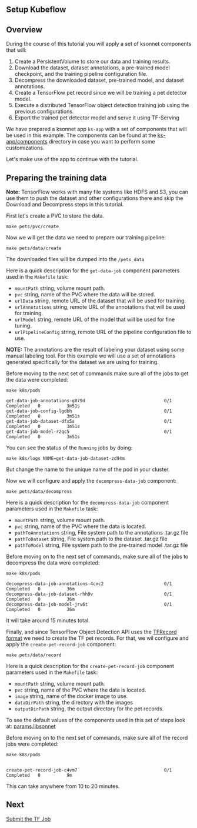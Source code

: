 ## Setup Kubeflow

## Overview

During the course of this tutorial you will apply a set of ksonnet components that will:

1. Create a PersistentVolume to store our data and training results.
2. Download the dataset, dataset annotations, a pre-trained model checkpoint, and the training pipeline configuration file.
3. Decompress the downloaded dataset, pre-trained model, and dataset annotations.
4. Create a TensorFlow pet record since we will be training a pet detector model.
5. Execute a distributed TensorFlow object detection training job using the previous configurations.
6. Export the trained pet detector model and serve it using TF-Serving

We have prepared a ksonnet app `ks-app` with a set of components that will be used in this example.
The components can be found at the [ks-app/components](./ks-app/components) directory in case you want to perform some
customizations.

Let's make use of the app to continue with the tutorial.

## Preparing the training data

**Note:** TensorFlow works with many file systems like HDFS and S3, you can use
them to push the dataset and other configurations there and skip the Download and Decompress steps in this tutorial.

First let's create a PVC to store the data.

```
make pets/pvc/create
```

Now we will get the data we need to prepare our training pipeline:

```
make pets/data/create
```

The downloaded files will be dumped into the `/pets_data`

Here is a quick description for the `get-data-job` component parameters used in the `Makefile` task:

- `mountPath` string, volume mount path.
- `pvc` string, name of the PVC where the data will be stored.
- `urlData` string, remote URL of the dataset that will be used for training.
- `urlAnnotations` string, remote URL of the annotations that will be used for training.
- `urlModel` string, remote URL of the model that will be used for fine tuning.
- `urlPipelineConfig` string, remote URL of the pipeline configuration file to use.

**NOTE:** The annotations are the result of labeling your dataset using some manual labeling tool. For this example we will use
a set of annotations generated specifically for the dataset we are using for training.

Before moving to the next set of commands make sure all of the jobs to get the data were completed:

```
make k8s/pods

get-data-job-annotations-g879d                              0/1     Completed   0          3m51s
get-data-job-config-lgdbh                                   0/1     Completed   0          3m51s
get-data-job-dataset-dfx5s                                  0/1     Completed   0          3m51s
get-data-job-model-r2qc5                                    0/1     Completed   0          3m51s
```

You can see the status of the `Running` jobs by doing:

```
make k8s/logs NAME=get-data-job-dataset-zd94m
```

But change the name to the unique name of the pod in your cluster.

Now we will configure and apply the `decompress-data-job` component:

```
make pets/data/decompress
```

Here is a quick description for the `decompress-data-job` component parameters used in the `Makefile` task:

- `mountPath` string, volume mount path.
- `pvc` string, name of the PVC where the data is located.
- `pathToAnnotations` string, File system path to the annotations .tar.gz file
- `pathToDataset` string, File system path to the dataset .tar.gz file
- `pathToModel` string, File system path to the pre-trained model .tar.gz file

Before moving on to the next set of commands, make sure all of the jobs to decompress the data were completed:

```
make k8s/pods

decompress-data-job-annotations-4cxc2                       0/1     Completed   0          36m
decompress-data-job-dataset-rhh9v                           0/1     Completed   0          36m
decompress-data-job-model-jrv6t                             0/1     Completed   0          36m
```

It will take around 15 minutes total.

Finally, and since TensorFlow Object Detection API uses the [TFRecord format](https://www.tensorflow.org/api_guides/python/python_io#tfrecords_format_details)
we need to create the TF pet records. For that, we wil configure and apply the `create-pet-record-job` component:

```
make pets/data/record
```

Here is a quick description for the `create-pet-record-job` component parameters used in the `Makefile` task:

- `mountPath` string, volume mount path.
- `pvc` string, name of the PVC where the data is located.
- `image` string, name of the docker image to use.
- `dataDirPath` string, the directory with the images
- `outputDirPath` string, the output directory for the pet records.

To see the default values of the components used in this set of steps look at: [params.libsonnet](./ks-app/components/params.libsonnet)

Before moving on to the next set of commands, make sure all of the record jobs were completed:

```
make k8s/pods


create-pet-record-job-c4vm7                                 0/1     Completed   0          9m
```

This can take anywhere from 10 to 20 minutes.

## Next
[Submit the TF Job](submit_job.md)
